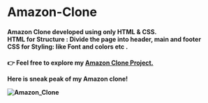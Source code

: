 # Amazon-Clone
<h4>Amazon Clone developed using only HTML &amp; CSS.<br>
HTML for Structure : Divide the page into header, main and footer <br>
CSS for Styling: like Font and colors etc . <h4>
<p> 👉 Feel free to explore my  <a href="https://ibrahimmallik786.github.io/Amazon-Clone/">Amazon Clone Project.</a></p>
<p>Here is sneak peak of my Amazon clone!</p>
<img src="https://github.com/user-attachments/assets/aec7989f-a8c9-47c2-a99e-00a7fdb73f6e" alt="Amazon_Clone" />
